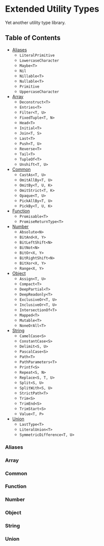 # Extended Utility Types

Yet another utility type library.

## Table of Contents

- [Aliases](###Aliases)
  - `LiteralPrimitive`
  - `LowercaseCharacter`
  - `Maybe<T>`
  - `Nil`
  - `Nillable<T>`
  - `Nullable<T>`
  - `Primitive`
  - `UppercaseCharacter`
- [Array](###Array)
  - `Deconstruct<T>`
  - `Entries<T>`
  - `Filter<T, U>`
  - `FixedTuple<T, N>`
  - `Head<T>`
  - `Initial<T>`
  - `Join<T, S>`
  - `Last<T>`
  - `Push<T, U>`
  - `Reverse<T>`
  - `Tail<T>`
  - `TupleOf<T>`
  - `Unshift<T, U>`
- [Common](###Common)
  - `CastAs<T, U>`
  - `OmitAllBy<T, U>`
  - `OmitBy<T, U, K>`
  - `OmitStrict<T, K>`
  - `Opaque<T, U>`
  - `PickAllBy<T, U>`
  - `PickBy<T, U, K>`
- [Function](###Function)
  - `Promisable<T>`
  - `PromiseReturnType<T>`
- [Number](###Number)
  - `Absolute<N>`
  - `BitAnd<X, Y>`
  - `BitLeftShift<N>`
  - `BitNot<N>`
  - `BitOr<X, Y>`
  - `BitRightShift<N>`
  - `BitXor<X, Y>`
  - `Range<X, Y>`
- [Object](###Object)
  - `Assign<T, U>`
  - `Compact<T>`
  - `DeepPartial<T>`
  - `DeepReadonly<T>`
  - `ExclusiveOr<T, U>`
  - `InclusiveOr<T, U>`
  - `IntersectionOf<T>`
  - `Mapped<T>`
  - `Mutable<T>`
  - `NoneOrAll<T>`
- [String](###String)
  - `CamelCase<S>`
  - `ConstantCase<S>`
  - `Delimit<S, U>`
  - `PascalCase<S>`
  - `Path<T>`
  - `PathParameters<T>`
  - `Printf<S>`
  - `Repeat<S, N>`
  - `Replace<S, T, U>`
  - `Split<S, U>`
  - `SplitWith<S, U>`
  - `StrictPath<T>`
  - `Trim<S>`
  - `TrimEnd<S>`
  - `TrimStart<S>`
  - `Value<T, P>`
- [Union](###Union)
  - `LastType<T>`
  - `LiteralUnion<T>`
  - `SymmetricDifference<T, U>`

### Aliases

### Array

### Common

### Function

### Number

### Object

### String

### Union
